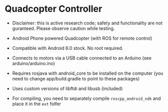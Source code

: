 Quadcopter Controller
=====================

- Disclaimer: this is active research code; safety and functionality are not guranteed. Please observe caution while testing.
- Android Phone powered Quadcopter (with ROS for remote control)
- Compatible with Android 6.0 stock. No root required.
- Connects to motors via a USB cable connected to an Arduino (see arduino/arduino.ino)
- Requires rosjava with android_core to be installed on the computer (you need to change app/build.gradle to point to these packages)
- Uses custom versions of libftdi and libusb (included)

- For compiling, you need to separately compile `roscpp_android_ndk` and place it in the `ext` folfer
